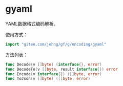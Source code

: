 # gyaml

YAML数据格式编码解析。

使用方式：
```go
import "gitee.com/johng/gf/g/encoding/gyaml"
```

方法列表：
```go
func Decode(v []byte) (interface{}, error)
func DecodeTo(v []byte, result interface{}) error
func Encode(v interface{}) ([]byte, error)
func ToJson(v []byte) ([]byte, error)
```